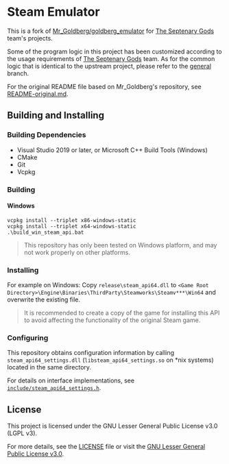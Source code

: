 # Steam Emulator

This is a fork of [Mr_Goldberg/goldberg_emulator](https://gitlab.com/Mr_Goldberg/goldberg_emulator) for [The Septenary Gods](https://github.com/orgs/The-Septenary-Gods) team's projects.

Some of the program logic in this project has been customized according to the usage requirements of [The Septenary Gods](https://github.com/orgs/The-Septenary-Gods) team. As for the common logic that is identical to the upstream project, please refer to the [general](https://github.com/The-Septenary-Gods/Steam-Emu/tree/general) branch.

For the original README file based on Mr_Goldberg's repository, see [README-original.md](./README-original.md).

## Building and Installing

### Building Dependencies

- Visual Studio 2019 or later, or Microsoft C++ Build Tools (Windows)
- CMake
- Git
- Vcpkg

### Building

#### Windows

``` Batch
vcpkg install --triplet x86-windows-static
vcpkg install --triplet x64-windows-static
.\build_win_steam_api.bat
```

> This repository has only been tested on Windows platform, and may not work properly on other platforms.

### Installing

For example on Windows: Copy `release\steam_api64.dll` to `<Game Root Directory>\Engine\Binaries\ThirdParty\Steamworks\Steamv***\Win64` and overwrite the existing file.

> It is recommended to create a copy of the game for installing this API to avoid affecting the functionality of the original Steam game.

### Configuring

This repository obtains configuration information by calling `steam_api64_settings.dll` (`libsteam_api64_settings.so` on *nix systems) located in the same directory.

For details on interface implementations, see [`include/steam_api64_settings.h`](include/steam_api64_settings.h).

## License

This project is licensed under the GNU Lesser General Public License v3.0 (LGPL v3).

For more details, see the [LICENSE](./LICENSE) file or visit the [GNU Lesser General Public License v3.0](https://www.gnu.org/licenses/lgpl-3.0.html).
